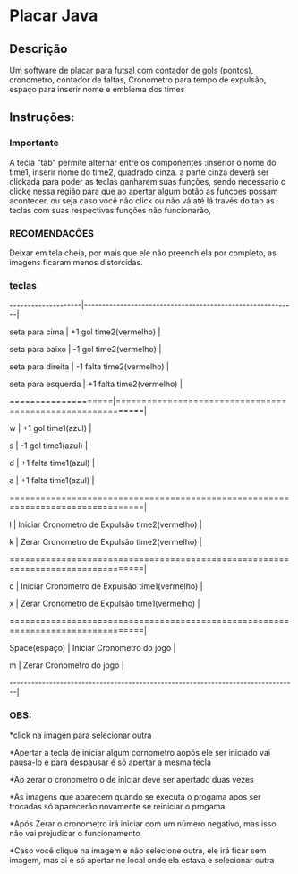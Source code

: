 # Placar Java

## Descrição

Um software de placar para futsal com contador de gols (pontos), cronometro, contador de faltas, Cronometro para tempo de expulsão, espaço para inserir nome e emblema dos times

## Instruções:

### Importante

A tecla "tab" permite alternar entre os componentes :inserior o nome do time1, inserir nome do time2, quadrado cinza.
a parte cinza deverá ser clickada para poder as teclas ganharem suas funções, sendo necessario o clicke nessa região para que ao apertar algum botão as funcoes possam acontecer, ou seja caso você não click ou não vá até lá través do tab as teclas com suas respectivas funções não funcionarão,

### RECOMENDAÇÔES
Deixar em tela cheia, por mais que ele não preench ela por completo, as imagens ficaram menos distorcidas.

### teclas

--------------------|-----------------------------------------------------------|

seta para cima      |   +1 gol time2(vermelho)					|

seta para baixo	    |   -1 gol time2(vermelho)					|

seta para direita   |   -1 falta time2(vermelho)				|

seta para esquerda  | 	+1 falta time2(vermelho)				|

====================|===========================================================|

w		    |  +1 gol time1(azul)					|	

s		    |  -1 gol time1(azul)						|

d		    |  +1 falta time1(azul)					|

a		    |  +1 falta time1(azul)					|

================================================================================|

l		    |  Iniciar Cronometro de Expulsão time2(vermelho)		|

k		    |  Zerar Cronometro de Expulsão time2(vermelho)		|

================================================================================|

c		    |  Iniciar Cronometro de Expulsão time1(vermelho)		|

x		    |  Zerar Cronometro de Expulsão time1(vermelho)		|

================================================================================|

Space(espaço)	    |  Iniciar Cronometro do jogo					|

m		    |  Zerar Cronometro do jogo					|

--------------------------------------------------------------------------------|

### OBS:

*click na imagen para selecionar outra

*Apertar a tecla de iniciar algum cornometro aopós ele ser iniciado vai pausa-lo e para despausar é só apertar a mesma tecla

*Ao zerar  o cronometro o de iniciar deve ser apertado duas vezes

*As imagens que aparecem quando se executa o progama apos ser trocadas só aparecerão novamente se reiniciar o progama

*Após Zerar o cronometro irá iniciar com um número negativo, mas isso não vai prejudicar o funcionamento

*Caso você clique na imagem e não selecione outra, ele irá ficar sem imagem, mas ai é só apertar no local onde ela estava e selecionar outra



